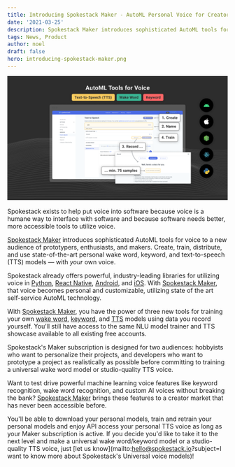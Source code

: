 ```yaml
---
title: Introducing Spokestack Maker - AutoML Personal Voice for Creators
date: '2021-03-25'
description: Spokestack Maker introduces sophisticated AutoML tools for voice interfaces to a new audience of prototypers, enthusiasts, and makers.
tags: News, Product
author: noel
draft: false
hero: introducing-spokestack-maker.png
---
```


![Introducing Spokestack Maker - AutoML Personal Voice for Creators](introducing-spokestack-maker.png)

Spokestack exists to help put voice into software because voice is a humane way to interface with software and because software needs better, more accessible tools to utilize voice.

[Spokestack Maker](/account/settings#billing) introduces sophisticated AutoML tools for voice to a new audience of prototypers, enthusiasts, and makers. Create, train, distribute, and use state-of-the-art personal wake word, keyword, and text-to-speech (TTS) models — with _your_ own voice.

Spokestack already offers powerful, industry-leading libraries for utilizing voice in [Python](/docs/python/getting-started), [React Native](/docs/react-native/getting-started), [Android](/docs/android/getting-started), and [iOS](/docs/ios/getting-started). With [Spokestack Maker](/account/settings#billing), that voice becomes personal and customizable, utilizing state of the art self-service AutoML technology.

With [Spokestack Maker](/account/settings#billing), you have the power of three new tools for training your own [wake word](/docs/concepts/wakeword), [keyword](/docs/concepts/keyword), and [TTS](/docs/concepts/tts) models using data you record yourself. You'll still have access to the same NLU model trainer and TTS showcase available to all existing free accounts.

Spokestack's Maker subscription is designed for two audiences: hobbyists who want to personalize their projects, and developers who want to prototype a project as realistically as possible before committing to training a universal wake word model or studio-quality TTS voice.

Want to test drive powerful machine learning voice features like keyword recognition, wake word recognition, and custom AI voices without breaking the bank? [Spokestack Maker](/account/settings#billing) brings these features to a creator market that has never been accessible before.

You'll be able to download your personal models, train and retrain your personal models and enjoy API access your personal TTS voice as long as your Maker subscription is active. If you decide you'd like to take it to the next level and make a universal wake word/keyword model or a studio-quality TTS voice, just [let us know](mailto:hello@spokestack.io?subject=I want to know more about Spokestack's Universal voice models)!
